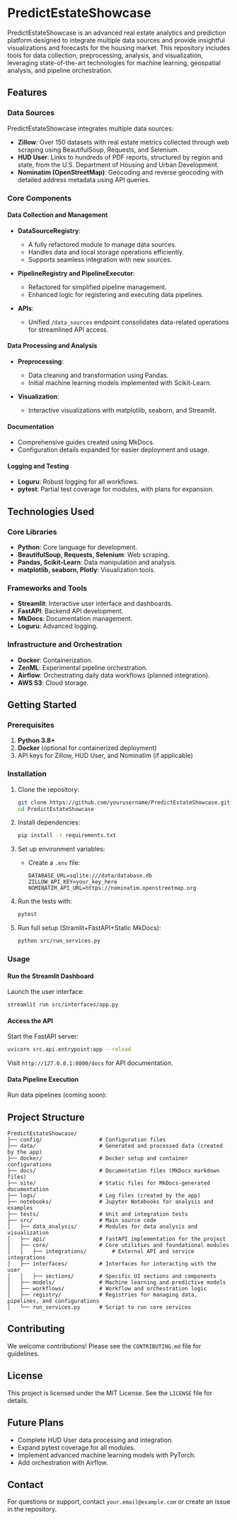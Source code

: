 # PredictEstateShowcase

PredictEstateShowcase is an advanced real estate analytics and prediction platform designed to integrate multiple data sources and provide insightful visualizations and forecasts for the housing market. This repository includes tools for data collection, preprocessing, analysis, and visualization, leveraging state-of-the-art technologies for machine learning, geospatial analysis, and pipeline orchestration.

## Features

### Data Sources
PredictEstateShowcase integrates multiple data sources:
- **Zillow**: Over 150 datasets with real estate metrics collected through web scraping using BeautifulSoup, Requests, and Selenium.
- **HUD User**: Links to hundreds of PDF reports, structured by region and state, from the U.S. Department of Housing and Urban Development.
- **Nominatim (OpenStreetMap)**: Geocoding and reverse geocoding with detailed address metadata using API queries.

### Core Components

#### Data Collection and Management
- **DataSourceRegistry**:
  - A fully refactored module to manage data sources.
  - Handles data and local storage operations efficiently.
  - Supports seamless integration with new sources.

- **PipelineRegistry and PipelineExecutor**:
  - Refactored for simplified pipeline management.
  - Enhanced logic for registering and executing data pipelines.

- **APIs**:
  - Unified `/data_sources` endpoint consolidates data-related operations for streamlined API access.

#### Data Processing and Analysis
- **Preprocessing**:
  - Data cleaning and transformation using Pandas.
  - Initial machine learning models implemented with Scikit-Learn.

- **Visualization**:
  - Interactive visualizations with matplotlib, seaborn, and Streamlit.

#### Documentation
- Comprehensive guides created using MkDocs.
- Configuration details expanded for easier deployment and usage.

#### Logging and Testing
- **Loguru**: Robust logging for all workflows.
- **pytest**: Partial test coverage for modules, with plans for expansion.

## Technologies Used

### Core Libraries
- **Python**: Core language for development.
- **BeautifulSoup, Requests, Selenium**: Web scraping.
- **Pandas, Scikit-Learn**: Data manipulation and analysis.
- **matplotlib, seaborn, Plotly**: Visualization tools.

### Frameworks and Tools
- **Streamlit**: Interactive user interface and dashboards.
- **FastAPI**: Backend API development.
- **MkDocs**: Documentation management.
- **Loguru**: Advanced logging.

### Infrastructure and Orchestration
- **Docker**: Containerization.
- **ZenML**: Experimental pipeline orchestration.
- **Airflow**: Orchestrating daily data workflows (planned integration).
- **AWS S3**: Cloud storage.

## Getting Started

### Prerequisites
1. **Python 3.8+**
2. **Docker** (optional for containerized deployment)
3. API keys for Zillow, HUD User, and Nominatim (if applicable)

### Installation
1. Clone the repository:
   ```bash
   git clone https://github.com/yourusername/PredictEstateShowcase.git
   cd PredictEstateShowcase
   ```

2. Install dependencies:
   ```bash
   pip install -r requirements.txt
   ```

3. Set up environment variables:
   - Create a `.env` file:
     ```
     DATABASE_URL=sqlite:///data/database.db
     ZILLOW_API_KEY=your_key_here
     NOMINATIM_API_URL=https://nominatim.openstreetmap.org
     ```

4. Run the tests with:
    ```bash
    pytest
    ```

5. Run full setup (Stramlit+FastAPI+Static MkDocs):
   ```bash
   python src/run_services.py 
   ```

### Usage

#### Run the Streamlit Dashboard
Launch the user interface:
```bash
streamlit run src/interfaces/app.py
```

#### Access the API
Start the FastAPI server:
```bash
uvicorn src.api.entrypoint:app --reload
```
Visit `http://127.0.0.1:8000/docs` for API documentation.

#### Data Pipeline Execution
Run data pipelines (coming soon):


## Project Structure
```
PredictEstateShowcase/
├── config/                  # Configuration files
├── data/                    # Generated and processed data (created by the app)
├── docker/                  # Docker setup and container configurations
├── docs/                    # Documentation files (MkDocs markdown files)
├── site/                    # Static files for MkDocs-generated documentation
├── logs/                    # Log files (created by the app)
├── notebooks/               # Jupyter Notebooks for analysis and examples
├── tests/                   # Unit and integration tests
├── src/                     # Main source code
│   ├── data_analysis/       # Modules for data analysis and visualization
│   ├── api/                 # FastAPI implementation for the project
│   ├── core/                # Core utilities and foundational modules
│   │   ├── integrations/        # External API and service integrations
│   ├── interfaces/          # Interfaces for interacting with the user
│   │   ├── sections/        # Specific UI sections and components
│   ├── models/              # Machine learning and predictive models
│   ├── workflows/           # Workflow and orchestration logic
│   ├── registry/            # Registries for managing data, pipelines, and configurations
│   └── run_services.py      # Script to run core services
```

## Contributing
We welcome contributions! Please see the `CONTRIBUTING.md` file for guidelines.

## License
This project is licensed under the MIT License. See the `LICENSE` file for details.

## Future Plans
- Complete HUD User data processing and integration.
- Expand pytest coverage for all modules.
- Implement advanced machine learning models with PyTorch.
- Add orchestration with Airflow.

## Contact
For questions or support, contact `your.email@example.com` or create an issue in the repository.

